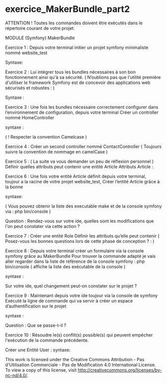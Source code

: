 # exercice_MakerBundle_part2
ATTENTION !
Toutes les commandes doivent être exécutés 
dans le répertoire courant de votre projet. 

MODULE
(Symfony)
MakerBundle

Exercice 1 : 
Depuis votre terminal initier un projet symfony minimaliste nommé  website_test

Syntaxe:

Exercice 2 : 
Lui intégrer  tous les bundles nécessaires à son bon fonctionnement ainsi qu'à sa sécurité.
( N’oublions pas que l'utilité première d'utiliser le framework Symfony est de concevoir des applications web sécurisés et robustes : )

Syntaxe :

Exercice 3 :
Une fois les bundles nécessaire correctement configurer dans l’environnement de configuration,
 depuis votre terminal
Créer un controller nommé HomeController 

syntaxe :

( ! Respecter la convention Camelcase )

Exercice 4 :
Créer un second controller nommé ContactController 
( Toujours suivre la convention de nommage en camelCase )

Exercice 5 :
( La suite va vous demander un peu de réflexion personnel )
Définir quelles attributs peut contenir une entité Article
Attributs Article :


Exercice 6 :
Une fois votre entité Article définit depuis votre terminal, toujour a la racine de votre projet website_test,
Créer l’entité Article grâce à la bonne 

syntaxe:

( Vous pouvez obtenir la liste des executable make et de la console symfony via : php bin/console )

Question :
Rendez-vous sur votre ide, quelles sont les modifications que l'on peut constater via cette action ?

Exercice 7 :
Créer une entité Role
Définir les attributs qu’elle peut contenir
( Posez-vous les bonnes questions lors de cette phase de conception ? : )

Exercice 8 :
Depuis votre terminal créer un formulaire via la console symfony grâce au MakerBundle
Pour trouver la commande adapté je vais aller regarder dans la liste de référence de la console symfony :
php bin/console ( affiche la liste des exécutable de la console )

syntaxe : 

Sur votre ide, quel changement peut-on constater sur le projet ?

Exercice 9 :
Maintenant depuis votre ide toujour via la console de symfony
 Exécuté la ligne de commande qui va servir à créer un espace d’authentification sur le projet

syntaxe :
 
Question : 
Que se passe-t-il ?

Exercice 10 :
Résoudre le(s) conflit(s) possible(s) qui peuvent empêcher l'exécution de la commande précédente.


Créer une Entité User :
syntaxe:

This work is licensed under the Creative Commons Attribution - Pas d'Utilisation Commerciale - Pas de Modification 4.0 International License. To view a copy of this license, visit
http://creativecommons.org/licenses/by-nc-nd/4.0/.
